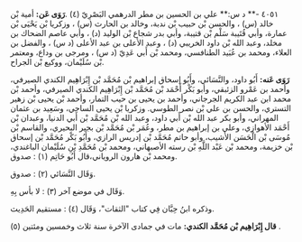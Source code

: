 ٤٠٥١ -** د س:** علي بن الحسين بن مطر الدرهمي البَصْرِيّ (٤) .**رَوَى عَن:** أمية بْن خالد (س) ، والحسن بْن حبيب بْن ندبة، وخالد بن الحارث (س) ، وزكريا بْن يَحْيَى بْن عمارة، وأبي قُتَيبة سَلْم بْن قتيبة، وأبي بدر شجاع بْن الوليد (د) ، وأبي عاصم الضحاك بن مخلد، وعبد الله بْن داود الخريبي (د) ، وعبد الأعلى بن عبد الأعلى (د س) ، والفضل بن العلاء، ومحمد بن عُبَيد الطنافسي، ومحمد بْن أَبي عَدِيّ (د س) ، ومرجى بن وداع، ومعتمر بْن سُلَيْمان، ووكيع بْن الجراح.

**رَوَى عَنه:** أَبُو داود، والنَّسَائي، وأَبُو إسحاق إبراهيم بْن مُحَمَّد بْن إِبْرَاهِيم الكندي الصيرفي، وأحمد بن عَمْرو الزئبقي، وأبو بَكْر أَحْمَد بْن مُحَمَّد بْن إِبْرَاهِيم الكندي الصيرفي، وأحمد بْن محمد ابن عبد الكريم الجرجاني، وأحمد بن يحيى بن حيب التمار، وأحمد بْن يحيى بْن زهير التستري، والحسن بن علي بْن نصر الطوسي. وزكريا بْن يحيى الساجي، وسَعِيد بن عثمان المهراني، وأبو بكر عبد الله بْن أَبي داود، وعبد الله بْن مُحَمَّد بْن أَبي الدنيا، وعبدان بْن أَحْمَد الأهوازي، وعلي بن إبراهيم بن مطر، وعُمَر بْن مُحَمَّد بْن بجير البحيري، والقاسم بْن مُوسَى بْن الْحَسَن الأشيب، وأبو حاتم مُحَمَّد بْن إدريس الرازي، وأَبُو بَكْر مُحَمَّد بْن إسحاق بْن خزيمة، ومحمد بْن عَبْد اللَّهِ بْن رسته الأصبهاني، ومحمد بْن مُحَمَّدِ بْنِ سُلَيْمان الباغندي، ومحمد بْن هارون الروياني،قال أَبُو حَاتِم (١) : صدوق.

وَقَال النَّسَائي (٢) : صدوق.

وَقَال في موضع آخر (٣) : لا بأس بِهِ.

وذكره ابنُ حِبَّان فِي كتاب "الثقات"، وَقَال (٤) : مستقيم الحَدِيث.

**قال إِبْرَاهِيم بْن مُحَمَّد الكندي:** مات في جمادى الآخرة سنة ثلاث وخمسين ومئتين (٥) .